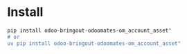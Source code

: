# Install

```bash
pip install odoo-bringout-odoomates-om_account_asset"
# or
uv pip install odoo-bringout-odoomates-om_account_asset"
```
